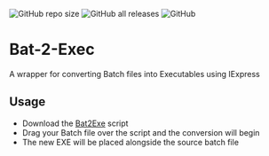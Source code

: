 ![GitHub repo size](https://img.shields.io/github/repo-size/amakvana/Bat-2-Exec)
![GitHub all releases](https://img.shields.io/github/downloads/amakvana/Bat-2-Exec/total)
![GitHub](https://img.shields.io/github/license/amakvana/Bat-2-Exec)

# Bat-2-Exec
A wrapper for converting Batch files into Executables using IExpress 

## Usage
* Download the [Bat2Exe](https://github.com/amakvana/Bat-2-Exec/releases/download/v1.0/Bat2Exe.bat) script
* Drag your Batch file over the script and the conversion will begin 
* The new EXE will be placed alongside the source batch file 
